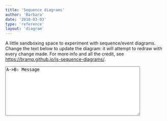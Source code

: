 ```yaml
---
title: 'Sequence diagrams'
author: 'Barbara'
date: '2018-03-03'
type: 'reference'
layout: 'diagram'
---
```


A little sandboxing space to experiment with sequence/event diagrams. Change the text below to update the diagram: it will attempt to redraw with every change made. For more info and all the credit, see <https://bramp.github.io/js-sequence-diagrams/>.

<textarea name="textarea" rows="10" cols="50" id="diagram_txt">A->B: Message</textarea>

<!--
title:Checkout flow 
participant customer
participant website
participant paypal
customer->website:gimme product
website->paypal:gimme his money
paypal->website:easy peasy! gimme my commision
website->customer:your wishes are my desire!
paypal->customer:we're SO honored to help you get your products!!
customer->customer:i guess, whatevs
-->
